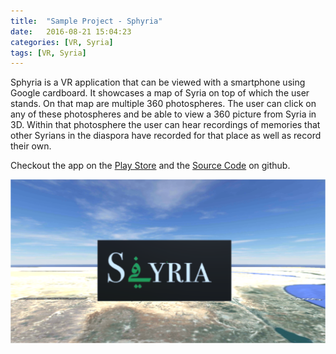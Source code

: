 ```yaml
---
title:  "Sample Project - Sphyria"
date:   2016-08-21 15:04:23
categories: [VR, Syria]
tags: [VR, Syria]
---
```

Sphyria is a VR application that can be viewed with a smartphone using Google cardboard. It showcases a map of Syria on top of which the user stands. On that map are multiple 360 photospheres. The user can click on any of these photospheres and be able to view a 360 picture from Syria in 3D. Within that photosphere the user can hear recordings of memories that other Syrians in the diaspora have recorded for that place as well as record their own.

Checkout the app on the [Play Store][app] and the [Source Code][source] on github.

![Image of Sphyria](/images/Sphyria.png)

[app]: 		https://play.google.com/store/apps/details?id=com.MITMediaLab.Homefulness
[source]: https://github.com/ml-learning/Sphyria
